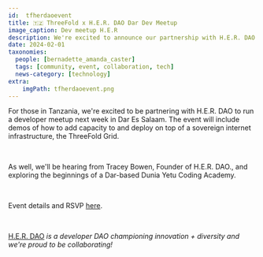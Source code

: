 ```yaml
---
id:  tfherdaoevent
title: 🇹🇿 ThreeFold x H.E.R. DAO Dar Dev Meetup
image_caption: Dev meetup H.E.R
description: We're excited to announce our partnership with H.E.R. DAO for a developer meetup in Dar Es Salaam, Tanzania next week, showcasing demos on deploying on the ThreeFold Grid.
date: 2024-02-01
taxonomies:
  people: [bernadette_amanda_caster]
  tags: [community, event, collaboration, tech]
  news-category: [technology]
extra:
    imgPath: tfherdaoevent.png
---
```


For those in Tanzania, we're excited to be partnering with H.E.R. DAO to run a developer meetup next week in Dar Es Salaam. The event will include demos of how to add capacity to and deploy on top of a sovereign internet infrastructure, the ThreeFold Grid.

<br/>

As well, we'll be hearing from Tracey Bowen, Founder of H.E.R. DAO., and exploring the beginnings of a Dar-based Dunia Yetu Coding Academy.

<br/>

Event details and RSVP [here](https://lu.ma/threefoldherdao).

<br/>

[H.E.R. DAO](https://www.her-dao.xyz/) *is a developer DAO championing innovation + diversity and we're proud to be collaborating!*